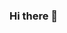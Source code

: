 ### Hi there 👋

<!--
**Lajith-Puthuchery/Lajith-Puthuchery** is a ✨ _special_ ✨ repository because its `README.md` (this file) appears on your GitHub profile.

<h1 align="center">Hi 👋, I'm Lajith Puthuchery</h1>
<h3 align="center">A passionate frontend developer from India</h3>



Here are some ideas to get you started:

- 🔭 I’m currently working on ...
- 🌱 I’m currently learning ...
- 👯 I’m looking to collaborate on ...
- 🤔 I’m looking for help with ...
- 💬 Ask me about ...
- 📫 How to reach me: ...
- 😄 Pronouns: ...
- ⚡ Fun fact: ...
-->
